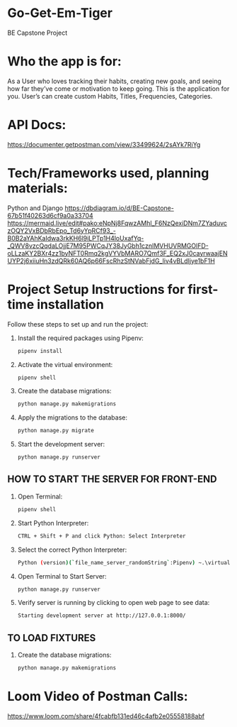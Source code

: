 # Go-Get-Em-Tiger
BE Capstone Project

# Who the app is for:
As a User who loves tracking their habits, creating new goals, and seeing how far they’ve come or motivation to keep going. This is the application for you. User’s can create custom Habits, Titles, Frequencies, Categories.

# API Docs:
https://documenter.getpostman.com/view/33499624/2sAYk7RiYg

# Tech/Frameworks used, planning materials:
Python and Django
https://dbdiagram.io/d/BE-Capstone-67b51f40263d6cf9a0a33704
https://mermaid.live/edit#pako:eNpNj8FqwzAMhl_F6NzQexiDNm7ZYaduvczOQY2VxBDbRbEpo_Td6yYpRCf93_-B0B2aYAhKaIdwa3rkKH6l9iLPTp1H4loUxafYq-_QWV8vzcQqdaLOjjE7M95PWCqJY38JyGbh1cznIMVHUVRMGOlFD-oLLzaKY2BXr4zz1byNFT0Rmq2kgVYVbMARO7Qmf3F_EQ2xJ0cayrwaajENUYP2j6xiiuHn3zdQRk60AQ6p66FscRhzStNVabFjdG_liv4vBLdIjye1bF1H


# Project Setup Instructions for first-time installation

Follow these steps to set up and run the project:

1. Install the required packages using Pipenv:
    ```sh
    pipenv install
    ```

2. Activate the virtual environment:
    ```sh
    pipenv shell
    ```

3. Create the database migrations:
    ```sh
    python manage.py makemigrations
    ```

4. Apply the migrations to the database:
    ```sh
    python manage.py migrate
    ```

5. Start the development server:
    ```sh
    python manage.py runserver
    ```


## HOW TO START THE SERVER FOR FRONT-END
1. Open Terminal:
    ```sh
    pipenv shell
    ```

2. Start Python Interpreter:
    ```sh
    CTRL + Shift + P and click Python: Select Interpreter
    ```    

3. Select the correct Python Interpreter:
    ```sh
    Python (version)(`file_name_server_randomString`:Pipenv) ~.\virtualenvs\sec...
    ```  

4. Open Terminal to Start Server:
    ```sh
    python manage.py runserver
    ```      

5. Verify server is running by clicking to open web page to see data:
    ```sh
    Starting development server at http://127.0.0.1:8000/
    ```
 


## TO LOAD FIXTURES
1. Create the database migrations:
    ```sh
    python manage.py makemigrations
    ```


# Loom Video of Postman Calls:
https://www.loom.com/share/4fcabfb131ed46c4afb2e05558188abf
